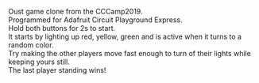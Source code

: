 Oust game clone from the CCCamp2019.  
Programmed for Adafruit Circuit Playground Express.  
Hold both buttons for 2s to start.  
It starts by lighting up red, yellow, green and is active when it turns to a random color.  
Try making the other players move fast enough to turn of their lights while keeping yours still.  
The last player standing wins!  
